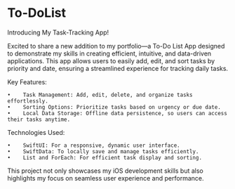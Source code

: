 # To-DoList
Introducing My Task-Tracking App!

Excited to share a new addition to my portfolio—a To-Do List App designed to demonstrate my skills in creating efficient, intuitive, and data-driven applications. This app allows users to easily add, edit, and sort tasks by priority and date, ensuring a streamlined experience for tracking daily tasks.

Key Features:

    •    Task Management: Add, edit, delete, and organize tasks effortlessly.
    •    Sorting Options: Prioritize tasks based on urgency or due date.
    •    Local Data Storage: Offline data persistence, so users can access their tasks anytime.

Technologies Used:

    •    SwiftUI: For a responsive, dynamic user interface.
    •    SwiftData: To locally save and manage tasks efficiently.
    •    List and ForEach: For efficient task display and sorting.

This project not only showcases my iOS development skills but also highlights my focus on seamless user experience and performance.
